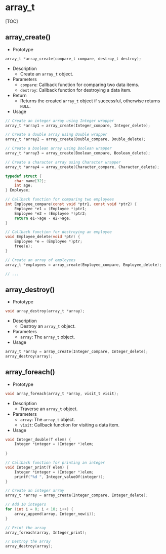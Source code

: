 # array_t

[TOC]



## array_create()

- Prototype

```c
array_t *array_create(compare_t compare, destroy_t destroy);
```

- Description
    - Create an `array_t` object.
- Parameters
    - `compare`: Callback function for comparing two data items.
    - `destroy`: Callback function for destroying a data item.
- Return
    - Returns the created `array_t` object if successful, otherwise returns `NULL`.
- Usage

```c
// Create an integer array using Integer wrapper
array_t *array1 = array_create(Integer_compare, Integer_delete);

// Create a double array using Double wrapper
array_t *array2 = array_create(Double_compare, Double_delete);

// Create a boolean array using Boolean wrapper
array_t *array3 = array_create(Boolean_compare, Boolean_delete);

// Create a character array using Character wrapper
array_t *array4 = array_create(Character_compare, Character_delete);
```

```c
typedef struct {
    char name[32];
    int age;
} Employee;

// Callback function for comparing two employees
int Employee_compare(const void *ptr1, const void *ptr2) {
    Employee *e1 = (Employee *)ptr1;
    Employee *e2 = (Employee *)ptr2;
    return e1->age - e2->age;
}

// Callback function for destroying an employee
void Employee_delete(void *ptr) {
    Employee *e = (Employee *)ptr;
    free(e);
}

// Create an array of employees
array_t *employees = array_create(Employee_compare, Employee_delete);

// ...
```



## array_destroy()

- Prototype

```c
void array_destroy(array_t *array);
```

- Description
    - Destroy an `array_t` object.
- Parameters
    - `array`: The `array_t` object.
- Usage

```c
array_t *array = array_create(Integer_compare, Integer_delete);
array_destroy(array);
```



## array_foreach()

- Prototype

```c
void array_foreach(array_t *array, visit_t visit);
```

- Description
    - Traverse an `array_t` object.
- Parameters
    - `array`: The `array_t` object.
    - `visit`: Callback function for visiting a data item.
- Usage

```c
void Integer_double(T elem) {
    Integer *integer = (Integer *)elem;
    
}

// Callback function for printing an integer
void Integer_print(T elem) {
    Integer *integer = (Integer *)elem;
    printf("%d ", Integer_valueOf(integer));
}

// Create an integer array
array_t *array = array_create(Integer_compare, Integer_delete);

// Add 10 integers
for (int i = 0; i < 10; i++) {
    array_append(array, Integer_new(i));
}

// Print the array
array_foreach(array, Integer_print);

// Destroy the array
array_destroy(array);
```

